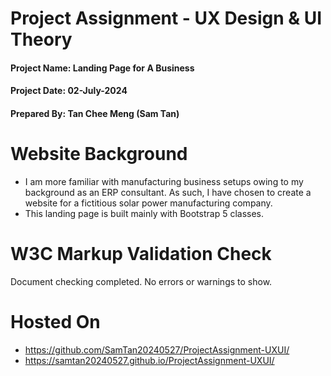 # Project Assignment - UX Design & UI Theory
#### Project Name: Landing Page for A Business
#### Project Date: 02-July-2024
#### Prepared By: Tan Chee Meng (Sam Tan)

# Website Background
- I am more familiar with manufacturing business setups owing to my background as an ERP consultant. As such, I have chosen to create a website for a fictitious solar power manufacturing company. 
- This landing page is built mainly with Bootstrap 5 classes.

# W3C Markup Validation Check
Document checking completed. No errors or warnings to show.

# Hosted On
- https://github.com/SamTan20240527/ProjectAssignment-UXUI/
- https://samtan20240527.github.io/ProjectAssignment-UXUI/

